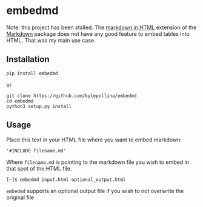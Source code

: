 
# embedmd

Note: this project has been stalled. The [markdown in HTML](https://python-markdown.github.io/extensions/md_in_html/) extension of the [Markdown](https://python-markdown.github.io/) package does not have any good feature to embed tables into HTML. That was my main use case.

## Installation

```
pip install embedmd
```

or

```
git clone https://github.com/kylepollina/embedmd
cd embedmd
python3 setup.py install
```

## Usage

Place this text in your HTML file where you want to embed markdown:

```html
'#INCLUDE filename.md'
```

Where `filename.md` is pointing to the markdown file you wish to embed in that spot of the HTML file.

```shell
[~]$ embedmd input.html optional_output.html
```

`embedmd` supports an optional output file if you wish to not overwrite the original file

